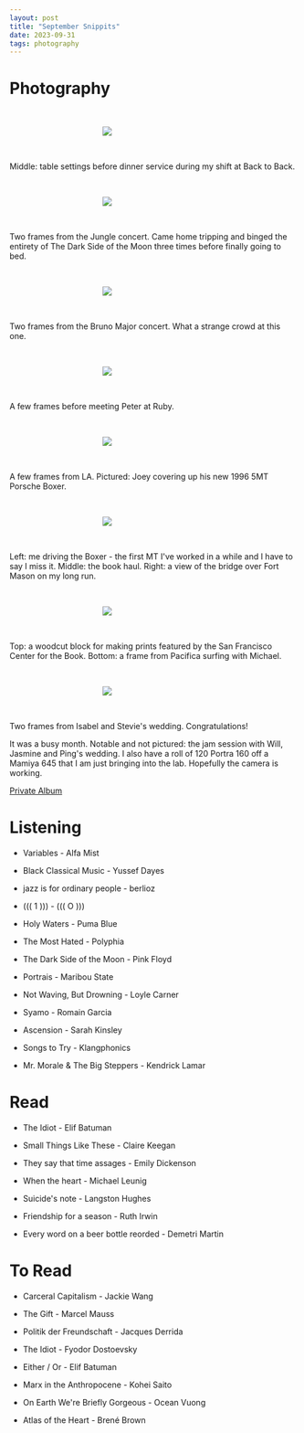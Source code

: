 ```yaml
---
layout: post
title: "September Snippits"
date: 2023-09-31
tags: photography
---
```


# Photography

<br>
<p align="center">
<img style="max-width: 1024px; margin: 0 0 0 -162px;" src="https://drive.google.com/uc?id=1I1jrlcmH3R-V5_xRMoojHvXKpLoUwPSc">
</p>
<br>

Middle: table settings before dinner service during my shift at Back to Back.

<br>
<p align="center">
<img style="max-width: 1024px; margin: 0 0 0 -162px;" src="https://drive.google.com/uc?id=1I3qYYT8Uq5-CV8oSj2WY9VuV8P9nJxAY">
</p>
<br>

Two frames from the Jungle concert. Came home tripping and binged the entirety of The Dark Side of the Moon three times before finally going to bed.

<br>
<p align="center">
<img style="max-width: 1024px; margin: 0 0 0 -162px;" src="https://drive.google.com/uc?id=1HxdomdpPAdL0SPPawia3Iyd9zFKyzX4c">
</p>
<br>

Two frames from the Bruno Major concert. What a strange crowd at this one.

<br>
<p align="center">
<img style="max-width: 1024px; margin: 0 0 0 -162px;" src="https://drive.google.com/uc?id=1I06PaRj5wzXGe_JbQ-1hbtzjuCeyuti3">
</p>
<br>

A few frames before meeting Peter at Ruby.

<br>
<p align="center">
<img style="max-width: 1024px; margin: 0 0 0 -162px;" src="https://drive.google.com/uc?id=1YAjtbT2f0LYEld8rSjxdRdiNa7psnzKc">
</p>
<br>

A few frames from LA. Pictured: Joey covering up his new 1996 5MT Porsche Boxer.

<br>
<p align="center">
<img style="max-width: 1024px; margin: 0 0 0 -162px;" src="https://drive.google.com/uc?id=1YJZrYEBFlJ6HSRELAUuZ1mll_b8djSAh">
</p>
<br>

Left: me driving the Boxer - the first MT I've worked in a while and I have to say I miss it. Middle: the book haul. Right: a view of the bridge  over Fort Mason on my long run.

<br>
<p align="center">
<img style="max-width: 1024px; margin: 0 0 0 -162px;" src="https://drive.google.com/uc?id=1Y3Uc7mRBeWueAvo1xapfX_UW1jxDvG_J">
</p>
<br>

Top: a woodcut block for making prints featured by the San Francisco Center for the Book. Bottom: a frame from Pacifica surfing with Michael.

<br>
<p align="center">
<img style="max-width: 1024px; margin: 0 0 0 -162px;" src="https://drive.google.com/uc?id=1YIUH1mf5mrP4B1JId_Fm_BVAs2xHCjEA">
</p>
<br>

Two frames from Isabel and Stevie's wedding. Congratulations!

It was a busy month. Notable and not pictured: the jam session with Will, Jasmine and Ping's wedding. I also have a roll of 120 Portra 160 off a Mamiya 645 that I am just bringing into the lab. Hopefully the camera is working.

[Private Album](https://jstrieb.github.io/link-lock/#eyJ2IjoiMC4wLjEiLCJlIjoiVlVDWDhjNlJwUWZ4c0F0MGVxREFjM2Iwc2VSRHdCTFVZVFVWMFVBMVdWQk10a1gxaGxtQjQ3TnJQL3YwRkptS2JLaTFScldUeWRzMklaeWVyT0NGU0tyNnNSYUZVNTFNQXU2ZTR1a2x4RnpWN1BTcGJTNTUxK2VVNmZ3SW9keGRkc0lLYWc9PSIsInMiOiJ4VEg3a3NTeXcwL1NJVGpoNElFVWRRPT0iLCJpIjoiSnlRSVFyM0RiV2t6V2cySyJ9)

# Listening

* Variables - Alfa Mist

* Black Classical Music - Yussef Dayes

* jazz is for ordinary people - berlioz

* ((( 1 ))) - ((( O )))

* Holy Waters - Puma Blue

* The Most Hated - Polyphia 

* The Dark Side of the Moon - Pink Floyd

* Portrais - Maribou State

* Not Waving, But Drowning - Loyle Carner

* Syamo - Romain Garcia

* Ascension - Sarah Kinsley

* Songs to Try - Klangphonics

* Mr. Morale & The Big Steppers - Kendrick Lamar

# Read

* The Idiot - Elif Batuman

* Small Things Like These - Claire Keegan

* They say that time assages - Emily Dickenson

* When the heart - Michael Leunig

* Suicide's note - Langston Hughes

* Friendship for a season - Ruth Irwin

* Every word on a beer bottle reorded - Demetri Martin

# To Read

* Carceral Capitalism - Jackie Wang

* The Gift - Marcel Mauss

* Politik der Freundschaft - Jacques Derrida

* The Idiot - Fyodor Dostoevsky

* Either / Or - Elif Batuman

* Marx in the Anthropocene - Kohei Saito

* On Earth We're Briefly Gorgeous - Ocean Vuong

* Atlas of the Heart - Brené Brown